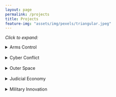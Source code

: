 ```yaml
---
layout: page
permalink: /projects
title: Projects
feature-img: "assets/img/pexels/triangular.jpeg"
---
```



<i>Click to expand:</i>


<details>
	 <summary>Arms Control</summary>

<a style="font-weight:bold" href="http://dx.doi.org/10.2139/ssrn.3423080">Controlling Tomorrow: Explaining Anticipatory Bans on Emerging Military Technologies</a> (under review)
<ul>
	<li><i>The idea that technology perennially outpaces legal rules has in recent years become a trope. This is especially the case in international relations, where law is at its "vanishing point." But states have on numerous occasions succeeded in enacting binding limitations on new military technologies before their emergence. If the future is indeed manageable and weapons development is expensive, anticipatory arms control should be the norm. This article offers a formal explanation, theorizing about the conditions under which anticipatory agreements occur. The model is tested using a survey-based randomized controlled trial alongside extensive archival research into declassified sources. The downstream impact of new technologies on the security environment becomes clearer as they approach technical viability. Under uncertainty, anticipatory bargains are a hedging strategy for decisionmakers with pessimistic imaginations. Mutual pessimism can drive anticipatory cooperation. Importantly, the findings show this to be true even when distrust is high, flexibility provisions are absent, and monitoring is difficult. A sharper focus on anticipatory arms control places default explanations for arms control failure in perspective by highlighting improbable successes.</i></li>
</ul><br>


<a style="font-weight:bold" href="404">The Language of Lawmaking: Treaty Complexity, Technology, and the Nature of Compliance</a> (working paper available)
<ul>
	<li><i>Law is codified in text. Text is static, however, and new situations and technologies arise for which its writers could never have envisioned. Yet societies often find ways of adapting the law rather than writing it anew. When new situations arise for which the law is technically silent, how do states decide whether these constitute loopholes, lacunae, or lawbreaking? This paper introduces a formal model that shows how ambiguity can actually be advantageous in some situations. Self-interest politicizes the interpretation process, but only at the margins, forcing decisionmakers to make tradeoffs between plausibility and security. In this NSF-funded study, I test the theory with three historical case studies of arms control disputes. The results are cross-validated against a laboratory experiment fielded on elite law students in the US and China. The empirical findings reveal how legal agents are constrained by analogical capacity flowing from extant legal text, even when the stakes are high.</i></li>
</ul><br>

</details>

<br>

<details>
	<summary>Cyber Conflict</summary>


<a style="font-weight:bold" href="https://papers.ssrn.com/sol3/papers.cfm?abstract_id=3611582">Outsourcing Cyber Power: Why Proxy Conflict in Cyberspace May No Longer Pay</a> (under review)
<ul>
	<li><i>A sizable literature implies that states can achieve military and foreign policy objectives "on the cheap" by outsourcing covert operations to willing non-state proxy actors, be they mercenaries, patriotic zealots, pranksters, or simply enemies of enemies. By outsourcing, a host government can claim plausible deniability while all the while cashing in on strategic gains. Attribution is notoriously difficult in cyberspace, so outsourcing should especially prevalent. Puzzlingly, cyber outsourcing appears to be in decline, even in countries where hackers are both highly capable and ideologically sympathetic to host state objectives. This article leverages a formal analytical model to hypothesize about why it might no longer pay to outsource to cyber proxies. Default explanations, including principal-agent problems, are neither sufficient nor necessary to explain recently observed patterns. Instead, I argue, new attribution technologies, particularly the willingness of states to make allegations about informal state-proxy links on the basis of circumstantial and cumulative rather than legally admissible evidence, mean that outsourcing carries no real added benefit to offset its risks. Normative momentum regarding the international law on state responsibility should only reinforce this trend as international audiences come to more fully accept nontraditional forms of attributive evidence.</i></li>
</ul><br>


<a style="font-weight:bold" href="404">Debate Hall or Echo Chamber: Do Cyber Norms Proposals Work?</a> (working paper available)
<ul>
	<li><i>One way states communicate their expectations is through expressive international legal policy. Law clarifies expectations about what "right" and "wrong" behavior look like, but this only works if its adherents agree on the law's meaning and intent. Understanding whether cyber law discussions can be effective in changing behavior depends on whether states are talking to or past one another. Leveraging an original dataset of sovereign cyber law statements alongside new techniques in machine learning, this paper classifies and maps the dynamic character of the international cyber law debate over time. By identifying areas in which the US has gained or lost the most narrative ground, the findings can inform debates about the effectiveness of different types of norm-based approaches.</i></li>
</ul><br>


<a style="font-weight:bold href="https://www.jstor.org/stable/90012607?seq=1#metadata_info_tab_contents">Honing Cyber Attribution: A Framework for Assessing Foreign State Complicity</a> (<i>Journal of International Affairs</i>
<ul>
	<li><i>Concerns about state-directed cyber intrusions have grown increasingly prevalent in recent years. The idea that state principals can obfuscate their involvement in such attacks by delegating operational tasks to non-state agents poses a particularly significant challenge to international enforcement and remedies. Gaps in international law, coupled with obstacles to detection in such cases, may make it more difficult to bring sponsoring states to justice. This paper offers a roadmap for assessing the propensity ofstates to delegate to non-state actors and correct for false positives in standard (typically more technical) cyber attack attribution methods. I conclude that the conditions under which attacks are likely to have been backed by sponsoring states occupy a much narrower window than conventional wisdom suggests, and that the universe oftransgressors can be identified when standard indicators overlap with specific conditions.</i></li>
</ul><br>

</details>


<br>

<details>
	<summary>Outer Space</summary>

<a style="font-weight:bold" href="404">Respectful Rivalry: Comparative US Media Coverage of Soviet and Chinese Space Programs, 1957–2019</a> (working paper available)
<ul>
	<li><i>The 50th anniversary of the Apollo 11 landing this year was received with much fanfare. But it is easy to forget that the race to the Moon was couched in superpower rivalry under the specter of nuclear war. Attitudes toward outer space activity are a puzzling exception to the "enemy image" that usually accompanies international rivalry, especially given national security sensitivities inherent to space. Do media narratives shape public opinion, or is the public naturally immune to negative government characterization? Relying on an original dataset of New York Times space coverage spanning 1957-2019 and a randomized survey experiment, I find that news media has only a limited capacity to shape respondent attitudes, and negative framing can backfire. Coverage of both the Soviet and Chinese space program has been surprisingly praiseworthy, even during periods of heightened tension. Moreover, public attitudes are mostly positive toward rival successes even when news coverage is negative, suggesting that elites fight an uphill battle when stoking public fears about space. The findings contribute to scholarly understanding about the role of media in shaping public opinion, and suggest that cooperative space ventures -- which cut costs and enjoy public popularity -- may be more politically expedient than space competition.</i></li>
</ul><br>

</details>

<br>

<details>
	<summary>Judicial Economy</summary>

<a style="font-weight:bold" href="404">Two to Tango: How Outside Options Can Constrain the Use of Caselaw Precedent</a> (working paper available)
<ul>
	<li><i>In international dispute settlement, the use of precedent is theoretically discouraged but widespread in practice. Do all courts use precedent to strengthen their position? In positing explanations, existing theory overlooks jurisdictional strength as a factor. I argue that courts that lack the power to compel appearance must worry about attracting litigant entry before worrying about compliance. Because the use of precedent clarifies claimant expectations, noncompulsory courts should economize their use of precedent to avoid pushing out parties that expect to lose based on the court's track record. Using an original dataset of contentious International Court of Justice cases from 1948-2010, I find indirect support for the theory: the court exhibits marked restraint in noncompulsory settings, but less restraint in compulsory ones. The research highlights how precedent can be a double-edged sword, even when judges know their ideal points will not change.</i></li>
</ul><br>

</details>

<br>

<details>
	<summary>Military Innovation</summary>

<a style="font-weight:bold" href="http://press.georgetown.edu/book/georgetown/military-strategy-joint-operations-and-airpower">Innovation and Organizational Politics in the US Air Force</a>, in MILITARY STRATEGY, JOINT OPERATIONS, AND AIRPOWER (<i>Georgetown University Press</i>)


</details>




